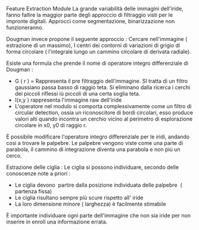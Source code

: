 Feature Extraction Module
La grande variabilità delle immagini dell'iride, fanno fallire la maggior parte degli approccio di filtraggio visti per le impronte digitali. Approcci come segmentazione, binarizzazione non funzioneranno.

Dougman invece propone il seguente approccio :
Cercare nell'immagine ( estrazione di un massimo), I centri dei contorni di variazioni di grigio di forma circolare ( l'integrale lungo un cammino circolare di derivata radiale).

Esiste una formula che prende il nome di operatore integro differenziale di Dougman :
- G ( r ) = Rappresenta il pre filtraggio dell'immagine. SI tratta di un filtro gaussiano passa basso di raggio teta. Si eliminano dalla ricerca i cerchi dei piccoli riflessi iù piccoli di una certa soglia teta.
- I(x,y ) rappresenta l'immagine raw dell'iride
- L'operatore nel modulo si comporta complessivamente come un filtro di circular detection, ossia un riconoscitore di bordi circolari, esso produce valori alti quando incontra un cerchio vicino al perimetro di esplorazione circolare in x0, y0 di raggio r.

È possibile modificare l'operatore integro differenziale per le iridi, andando cosi a trovare le palpebre. Le palpebre vengono viste come una parte di parabola, il cammino di integrazione diventa una parabola e non più un cerco. 

Estrazione delle ciglia :
Le ciglia si possono individuare, secondo delle conoscenze note a priori :
- Le ciglia devono  partire dalla posizione individuata delle palpebre  ( partenza fissa)
- Le ciglia risultano sempre più scure rispetto all' iride
- La loro dimensione minore ( larghezza) è facilmente stimabile

È importante individuare ogni parte dell'immagine che non sia iride per non inserire in enroll una informazione errata.